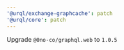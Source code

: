 ```yaml
---
'@urql/exchange-graphcache': patch
'@urql/core': patch
---
```


Upgrade `@0no-co/graphql.web` to `1.0.5`
